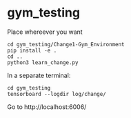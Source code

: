 # gym_testing

Place whereever you want

```
cd gym_testing/Change1-Gym_Environment
pip install -e .
cd ..
python3 learn_change.py
```
In a separate terminal:
```
cd gym_testing
tensorboard --logdir log/change/
```

Go to http://localhost:6006/ 
